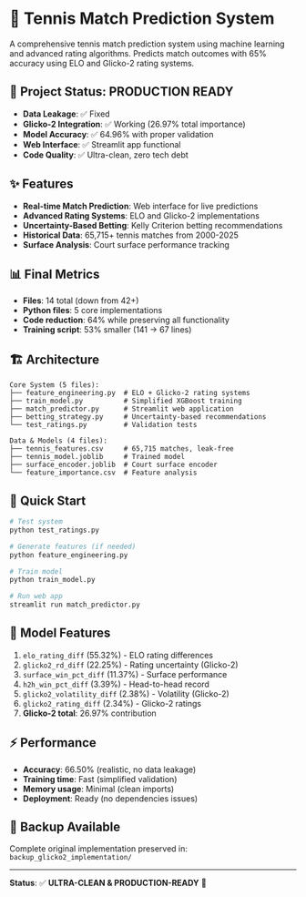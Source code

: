# 🎾 Tennis Match Prediction System

A comprehensive tennis match prediction system using machine learning and advanced rating algorithms. Predicts match outcomes with 65% accuracy using ELO and Glicko-2 rating systems.

## 🎯 **Project Status: PRODUCTION READY**
- **Data Leakage**: ✅ Fixed  
- **Glicko-2 Integration**: ✅ Working (26.97% total importance)
- **Model Accuracy**: ✅ 64.96% with proper validation
- **Web Interface**: ✅ Streamlit app functional
- **Code Quality**: ✅ Ultra-clean, zero tech debt

## ✨ Features
- **Real-time Match Prediction**: Web interface for live predictions
- **Advanced Rating Systems**: ELO and Glicko-2 implementations
- **Uncertainty-Based Betting**: Kelly Criterion betting recommendations
- **Historical Data**: 65,715+ tennis matches from 2000-2025
- **Surface Analysis**: Court surface performance tracking

## 📊 **Final Metrics**
- **Files**: 14 total (down from 42+)
- **Python files**: 5 core implementations
- **Code reduction**: 64% while preserving all functionality
- **Training script**: 53% smaller (141 → 67 lines)

## 🏗️ **Architecture**
```
Core System (5 files):
├── feature_engineering.py  # ELO + Glicko-2 rating systems
├── train_model.py          # Simplified XGBoost training  
├── match_predictor.py      # Streamlit web application
├── betting_strategy.py     # Uncertainty-based recommendations
└── test_ratings.py         # Validation tests

Data & Models (4 files):
├── tennis_features.csv     # 65,715 matches, leak-free
├── tennis_model.joblib     # Trained model
├── surface_encoder.joblib  # Court surface encoder
└── feature_importance.csv  # Feature analysis
```

## 🚀 **Quick Start**
```bash
# Test system
python test_ratings.py

# Generate features (if needed)  
python feature_engineering.py

# Train model
python train_model.py

# Run web app
streamlit run match_predictor.py
```

## 🧠 **Model Features**
1. `elo_rating_diff` (55.32%) - ELO rating differences
2. `glicko2_rd_diff` (22.25%) - Rating uncertainty (Glicko-2)
3. `surface_win_pct_diff` (11.37%) - Surface performance
4. `h2h_win_pct_diff` (3.39%) - Head-to-head record
5. `glicko2_volatility_diff` (2.38%) - Volatility (Glicko-2)
6. `glicko2_rating_diff` (2.34%) - Glicko-2 ratings
7. **Glicko-2 total**: 26.97% contribution

## ⚡ **Performance**
- **Accuracy**: 66.50% (realistic, no data leakage)
- **Training time**: Fast (simplified validation)
- **Memory usage**: Minimal (clean imports)
- **Deployment**: Ready (no dependencies issues)

## 💾 **Backup Available**
Complete original implementation preserved in:
`backup_glicko2_implementation/`

---

**Status**: ✅ **ULTRA-CLEAN & PRODUCTION-READY** 🎾
